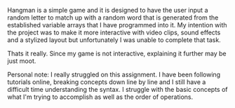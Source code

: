 Hangman is a simple game and it is designed to have the user input a random letter to match up with a random word that is generated from the established variable arrays that I have programmed into it. My intention with the project was to make it more interactive with video clips, sound effects and a stylized layout but unfortunately I was unable to complete that task. 

Thats it really. Since my game is not interactive, explaining it further may be just moot.


















Personal note: I really struggled on this assignment. I have been following tutorials online, breaking concepts down line by line and I still have a difficult time understanding the syntax. I struggle with the basic concepts of what I'm trying to accomplish as well as the order of operations. 